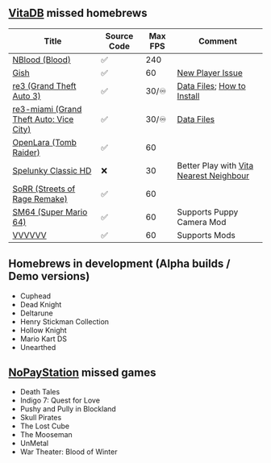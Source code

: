 ## [VitaDB](https://vitadb.rinnegatamante.it/#) missed homebrews
| Title | Source Code | Max FPS | Comment |
| ----- | ----------- | ------- | ------- |
| [NBlood (Blood)](https://github.com/Rinnegatamante/NBlood-Vita) | ✅ | 240 |  |
| [Gish](https://github.com/isage/Gish-vita) | ✅ | 60 | [New Player Issue](https://github.com/isage/Gish-vita/issues/1) |
| [re3 (Grand Theft Auto 3)](https://dl.coolatoms.org/vitadb/GTA3.vpk) | ✅ | 30/♾️ | [Data Files](https://dl.coolatoms.org/vitadb/gta3.zip); [How to Install](https://samilops2.gitbook.io/vita-troubleshooting-guide/grand-theft-auto/gta-iii) |
| [re3-miami (Grand Theft Auto: Vice City)](https://dl.coolatoms.org/vitadb/GTAVC.vpk) | ✅ | 30/♾️ | [Data Files](https://dl.coolatoms.org/vitadb/vcdata.zip) |
| [OpenLara (Tomb Raider)](https://github.com/XProger/OpenLara) | ✅ | 60 |  |
| [Spelunky Classic HD](https://store.brewology.com/vita/ahomebrew.php?brewid=737) | ❌ | 30 | Better Play with [Vita Nearest Neighbour](https://github.com/MuxaJlbl4/Vita-Nearest-Neighbour) |
| [SoRR (Streets of Rage Remake)](https://github.com/isage/sorr-vita) | ✅ | 60 |  |
| [SM64 (Super Mario 64)](https://drive.google.com/drive/folders/12JO4SOzOT89pXLxZ3WXfGI8cLSp6u2Gm) | ✅ | 60 | Supports Puppy Camera Mod |
| [VVVVVV](https://github.com/isage/VVVVVV) | ✅ | 60 | Supports Mods |

## Homebrews in development (Alpha builds / Demo versions)
- Cuphead
- Dead Knight
- Deltarune
- Henry Stickman Collection
- Hollow Knight
- Mario Kart DS
- Unearthed

## [NoPayStation](https://nopaystation.com) missed games
- Death Tales
- Indigo 7: Quest for Love
- Pushy and Pully in Blockland
- Skull Pirates
- The Lost Cube
- The Mooseman
- UnMetal
- War Theater: Blood of Winter
